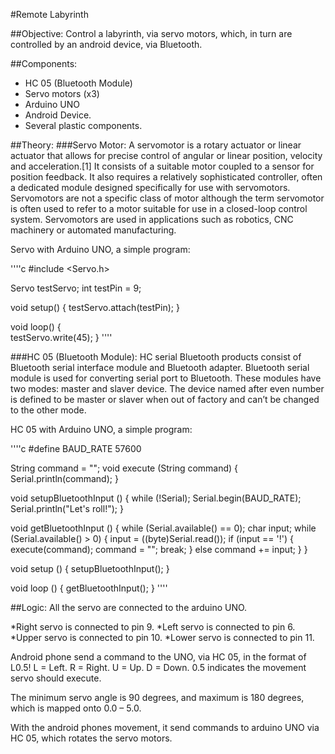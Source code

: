 #Remote Labyrinth

##Objective:
Control a labyrinth, via servo motors, which, in turn are controlled by an android device, via Bluetooth.

##Components:
*	HC 05 (Bluetooth Module)
*	Servo motors (x3)
*	Arduino UNO
*	Android Device.
*	Several plastic components.

##Theory:
###Servo Motor:
A servomotor is a rotary actuator or linear actuator that allows for precise control of angular or linear position, velocity and acceleration.[1] It consists of a suitable motor coupled to a sensor for position feedback. It also requires a relatively sophisticated controller, often a dedicated module designed specifically for use with servomotors.
Servomotors are not a specific class of motor although the term servomotor is often used to refer to a motor suitable for use in a closed-loop control system.
Servomotors are used in applications such as robotics, CNC machinery or automated manufacturing.

Servo with Arduino UNO, a simple program:

''''c
#include <Servo.h>

Servo testServo;
int testPin = 9;

void setup() {
testServo.attach(testPin);
}	

void loop() {  
testServo.write(45);
}
''''

###HC 05 (Bluetooth Module):
HC serial Bluetooth products consist of Bluetooth serial interface module and Bluetooth adapter. Bluetooth serial module is used for converting serial port to Bluetooth. These modules have two modes: master and slaver device. The device named after even number is defined to be master or slaver when out of factory and can’t be changed to the other mode.
	
HC 05 with Arduino UNO, a simple program:

''''c
#define BAUD_RATE 57600

String command = "";
void execute (String command) {
Serial.println(command);
}

void setupBluetoothInput () {
while (!Serial);
Serial.begin(BAUD_RATE);
Serial.println("Let's roll!");
}

void getBluetoothInput () {
while (Serial.available() == 0);
char input;
while (Serial.available() > 0) {
input = ((byte)Serial.read());
if (input == '!') {
execute(command);
command = "";
break;
}
else command += input;
}
}

void setup () {
setupBluetoothInput();
}

void loop () {
getBluetoothInput();
}
''''

##Logic:
All the servo are connected to the arduino UNO.
	
*Right servo is connected to pin 9.
*Left servo is connected to pin 6.
*Upper servo is connected to pin 10.
*Lower servo is connected to pin 11.

Android phone send a command to the UNO, via HC 05, in the format of L0.5! 
L = Left.
R = Right.
U = Up.
D = Down.
0.5 indicates the movement servo should execute.

The minimum servo angle is 90 degrees, and maximum is 180 degrees, which is mapped onto 0.0 – 5.0.

With the android phones movement, it send commands to arduino UNO via HC 05, which rotates the servo motors.
